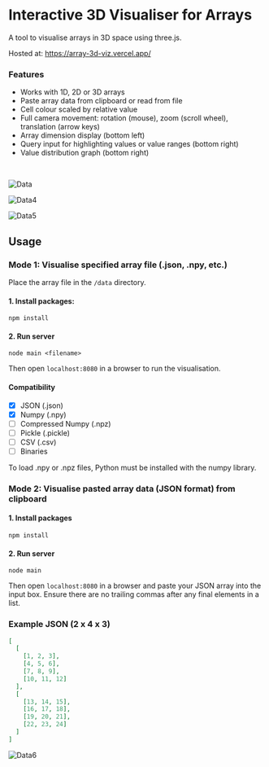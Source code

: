 # Interactive 3D Visualiser for Arrays
A tool to visualise arrays in 3D space using three.js.

Hosted at: https://array-3d-viz.vercel.app/

### Features
- Works with 1D, 2D or 3D arrays
- Paste array data from clipboard or read from file
- Cell colour scaled by relative value
- Full camera movement: rotation (mouse), zoom (scroll wheel), translation (arrow keys)
- Array dimension display (bottom left)
- Query input for highlighting values or value ranges (bottom right)
- Value distribution graph (bottom right)      

<br>

![Data](https://user-images.githubusercontent.com/41476809/179063555-7dbf08d4-ded9-4131-b4bf-b6b619e8e715.png)

![Data4](https://user-images.githubusercontent.com/41476809/179064728-ac07c0d0-3b9e-42d1-a979-85ba35b49aac.png)

![Data5](https://user-images.githubusercontent.com/41476809/179065260-ac1415f9-d0b8-4d4c-b03b-1be5e6d54b50.png)

## Usage 

###  Mode 1: Visualise specified array file (.json, .npy, etc.)

Place the array file in the <code>/data</code> directory.

#### 1. Install packages:
```
npm install
```
#### 2. Run server
```
node main <filename>
```
Then open <code>localhost:8080</code> in a browser to run the visualisation.

#### Compatibility 
- [x] JSON (.json) 
- [x] Numpy (.npy)
- [ ] Compressed Numpy (.npz)    
- [ ] Pickle (.pickle)
- [ ] CSV (.csv)
- [ ] Binaries 

To load .npy or .npz files, Python must be installed with the numpy library.

### Mode 2: Visualise pasted array data (JSON format) from clipboard

#### 1. Install packages
```
npm install
```
#### 2. Run server
```
node main
```

Then open <code>localhost:8080</code> in a browser and paste your JSON array into the input box. Ensure there are no trailing commas after any final elements in a list.

### Example JSON (2 x 4 x 3)

```json
[
  [
    [1, 2, 3],
    [4, 5, 6],
    [7, 8, 9],
    [10, 11, 12]
  ],
  [
    [13, 14, 15],
    [16, 17, 18],
    [19, 20, 21],
    [22, 23, 24]
  ]
]

```

![Data6](https://user-images.githubusercontent.com/41476809/179065871-d10666a7-6091-49f8-a26f-01cfd9bca5a2.png)
